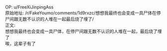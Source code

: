 
OP: u/FreeXiJinpingAss  
原始地址: /r/FakeYoumo/comments/1d9rxzc/想想我最终也会变成一具尸体在停尸间跟无数不认识的人堆在一起最后烧了埋了/  
正文:  
想想我最终也会变成一具尸体，在停尸间跟无数不认识的人堆在一起，最后烧了埋了   
唉，这辈子有了
